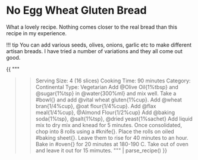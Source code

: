 # No Egg Wheat Gluten Bread

What a lovely recipe. Nothing comes closer to the real bread than this recipe in my experience.

!!! tip
    You can add various seeds, olives, onions, garlic etc to make different artisan breads. I have tried a number of variations and they all come out good.

{{ """
>> Serving Size: 4 (16 slices)
>> Cooking Time: 90 minutes
>> Category: Continental
>> Type: Vegetarian
Add @Olive Oil{1%tbsp} and @sugar{1%tsp} in @water{300%ml} and mix well.
Take a #bowl{} and add @vital wheat gluten{1%cup}.
Add @wheat bran{1/4%cup}, @oat flour{1/4%cup}.
Add @flax meal{1/4%cup}, @Almond Flour{1/2%cup}
Add @baking soda{1%tsp}, @salt{1%tsp}, @dried yeast{1%sachet}
Add liquid mix to dry mix and knead for 5 minutes.
Once consolidated, chop into 8 rolls using a #knife{}. 
Place the rolls on oiled #baking sheet{}.
Leave them to rise for 40 minutes to an hour.
Bake in #oven{} for 20 minutes at 180-190 C.
Take out of oven and leave it out for 15 mimutes.
""" | parse_recipe() }}